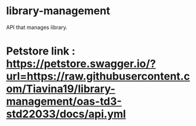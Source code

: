 # library-management

API that manages library.

# Petstore link : https://petstore.swagger.io/?url=https://raw.githubusercontent.com/Tiavina19/library-management/oas-td3-std22033/docs/api.yml

